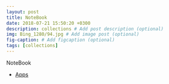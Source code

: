 ```yaml
---
layout: post
title: NoteBook
date: 2018-07-21 15:50:20 +0300
description: collections # Add post description (optional)
img: Bing_1280/94.jpg # Add image post (optional)
fig-caption: # Add figcaption (optional)
tags: [collections]
---
```


NoteBook

* [Apps](https://github.com/zysxm/zhangyu_collections/blob/master/uwps.md "来自我的GitHub")

